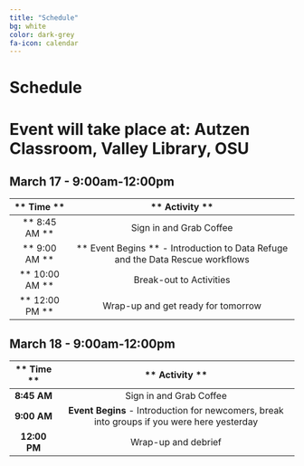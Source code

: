 ```yaml
---
title: "Schedule"
bg: white
color: dark-grey
fa-icon: calendar
---
```


# Schedule

# Event will take place at: Autzen Classroom, Valley Library, OSU

## March 17 - 9:00am-12:00pm

| ** Time **     | ** Activity **             |
|:--------------:|:--------------------------:|
|  ** 8:45 AM ** |  Sign in and Grab Coffee  |
|  ** 9:00 AM ** |   ** Event Begins ** - Introduction to Data Refuge and the Data Rescue workflows       |
| ** 10:00 AM ** |  Break-out to Activities              |
| ** 12:00 PM ** |   Wrap-up and get ready for tomorrow               |




## March 18 - 9:00am-12:00pm

| ** Time **     | ** Activity **             |
|:-------------:|:------------------------:|
|  **8:45 AM** |  Sign in and Grab Coffee  |
|  **9:00 AM** |  **Event Begins** - Introduction for newcomers, break into groups if you were here yesterday         |
| **12:00 PM** |  Wrap-up and debrief    |
